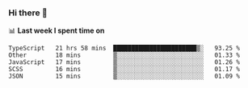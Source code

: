 ### Hi there 👋

<!--
**DBvc/DBvc** is a ✨ _special_ ✨ repository because its `README.md` (this file) appears on your GitHub profile.

Here are some ideas to get you started:

- 🔭 I’m currently working on ...
- 🌱 I’m currently learning ...
- 👯 I’m looking to collaborate on ...
- 🤔 I’m looking for help with ...
- 💬 Ask me about ...
- 📫 How to reach me: ...
- 😄 Pronouns: ...
- ⚡ Fun fact: ...
-->

📊 **Last week I spent time on**
<!--START_SECTION:waka-->

```text
TypeScript   21 hrs 58 mins  ███████████████████████▒░   93.25 %
Other        18 mins         ▒░░░░░░░░░░░░░░░░░░░░░░░░   01.33 %
JavaScript   17 mins         ▒░░░░░░░░░░░░░░░░░░░░░░░░   01.26 %
SCSS         16 mins         ▒░░░░░░░░░░░░░░░░░░░░░░░░   01.17 %
JSON         15 mins         ▒░░░░░░░░░░░░░░░░░░░░░░░░   01.09 %
```

<!--END_SECTION:waka-->
